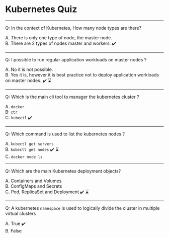 # Kubernetes Quiz

---
Q: In the context of Kubernetes, How many node types are there?  

A. There is only one type of node, the master node.  
B. There are 2 types of nodes master and workers. ✔️  

---
Q: I possible to run regular application workloads on master nodes ?  

A. No it is not possible.  
B. Yes it is, however it is best practice not to deploy application workloads on master nodes. ✔️ ⌛    

---
Q: Which is the main cli tool to manager the kubernetes cluster ?

A. `docker`  
B: `ctr`  
C. `kubectl` ✔️  

---
Q: Which command is used to list the kubernetes nodes ?  

A. `kubectl get servers`  
B. `kubectl get nodes` ✔️ ⌛  
C. `docker node ls`  

---
Q: Which are the main Kubernetes deployment objects?  

A. Containers and Volumes  
B. ConfigMaps and Secrets  
C. Pod, ReplicaSet and Deployment ✔️ ⌛  

---
Q: A kubernetes `namespace` is used to logically divide the cluster in multiple virtual clusters  

A. True ✔️   
B. False  
